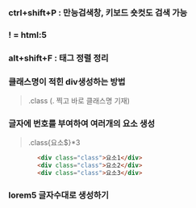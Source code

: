 ### ctrl+shift+P : 만능검색창, 키보드 숏컷도 검색 가능

### ! = html:5
### alt+shift+F : 태그 정렬 정리

### 클래스명이 적힌 div생성하는 방법
> .class (. 찍고 바로 클래스명 기재)
### 글자에 번호를 부여하여 여러개의 요소 생성
> .class{요소$}*3  
``` html
        <div class="class">요소1</div>
        <div class="class">요소2</div>
        <div class="class">요소3</div>
```
### lorem5 글자수대로 생성하기